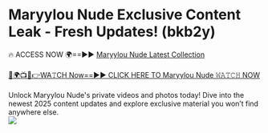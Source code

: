 # Maryylou Nude Exclusive Content Leak - Fresh Updates! (bkb2y)

🔥 ACCESS NOW 🌍==►► <a href="https://tinyurl.com/yc657z5k" rel="nofollow">Maryylou Nude Latest Collection</a>
<br><br>
[🔴🌍📺📱👉WA𝚃CH Now==►► CLICK HERE TO Maryylou Nude 𝚆𝙰𝚃𝙲𝙷 NOW](https://tinyurl.com/yc657z5k)
<br><br>
Unlock Maryylou Nude's private videos and photos today! Dive into the newest 2025 content updates and explore exclusive material you won’t find anywhere else.
<br>
<a href="https://tinyurl.com/yc657z5k" rel="nofollow" data-target="animated-image.originalLink"><img src="https://camo.githubusercontent.com/8a4f000d20f83aca3bf7ec5f350d767afa0574a8a352519fd8cfa583a6f93a33/68747470733a2f2f692e696d6775722e636f6d2f644a486b345a712e676966" data-canonical-src="https://i.imgur.com/dJHk4Zq.gif" style="max-width: 100%; display: inline-block;" data-target="animated-image.originalImage"></a>
<br>
